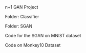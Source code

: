 n+1 GAN Project

Folder: Classifier

Folder: SGAN

Code for the SGAN on MNIST dataset

Code on Monkey10 Dataset
